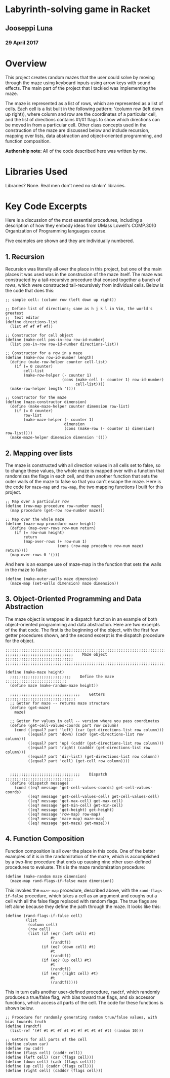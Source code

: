 # Labyrinth-solving game in Racket

## Jooseppi Luna
### 29 April 2017

# Overview
This project creates random mazes that the user could solve by moving through the maze using keyboard inputs using arrow keys with sound effects.  The main part of the project that I tackled was implementing the maze.

The maze is represented as a list of rows, which are represented as a list of cells.  Each cell is a list built in the following pattern: '(column row (left down up right)), where column and row are the coordinates of a particular cell, and the list of directions contains #t/#f flags to show which directions can be moved in from a particular cell.  Other class concepts used in the construction of the maze are discussed below and include recursion, mapping over lists, data abstraction and object-oriented programming, and function composition.

**Authorship note:** All of the code described here was written by me.

# Libraries Used
Libraries?  None.  Real men don't need no stinkin' libraries.

# Key Code Excerpts
Here is a discussion of the most essential procedures, including a description of how they embody ideas from 
UMass Lowell's COMP.3010 Organization of Programming languages course.

Five examples are shown and they are individually numbered. 

## 1. Recursion

Recursion was literally all over the place in this project, but one of the main places it was used was in the construcion of the maze itself.  The maze was constructed by a tail-recursive procedure that consed together a bunch of rows, which were constructed tail-recursively from individual cells.  Below is the code that does this:

``` racket
;; sample cell: (column row (left down up right))

;; Define list of directions; same as h j k l in Vim, the world's greatest 
;;  text editor
(define directions-list
  (list #f #f #f #f))

;; Constructor for cell object
(define (make-cell pos-in-row row-id-number)
  (list pos-in-row row-id-number directions-list))

;; Constructor for a row in a maze
(define (make-row row-id-number length)
  (define (make-row-helper counter cell-list)
    (if (= 0 counter)
        cell-list
        (make-row-helper (- counter 1)
                         (cons (make-cell (- counter 1) row-id-number)
                               cell-list))))
  (make-row-helper length '()))

;; Constructor for the maze
(define (maze-constructor dimension)
  (define (make-maze-helper counter dimension row-list)
    (if (= 0 counter)
        row-list
        (make-maze-helper (- counter 1)
                          dimension
                          (cons (make-row (- counter 1) dimension) row-list))))
  (make-maze-helper dimension dimension '()))
  ```
 
## 2. Mapping over lists

The maze is constructed with all direction values in all cells set to false, so to change these values, the whole maze is mapped over with a function that randomizes the flags in each cell, and then another function that sets the outer walls of the maze to false so that you can't escape the maze.  Here is the code for `maze-map` and `row-map`, the two mapping functions I built for this project.

``` racket
;; Map over a particular row
(define (row-map procedure row-number maze)
  (map procedure (get-row row-number maze)))
  
;; Map over the whole maze
(define (maze-map procedure maze height)
  (define (map-over-rows row-num return)
    (if (= row-num height)
        return
        (map-over-rows (+ row-num 1)
                       (cons (row-map procedure row-num maze) return))))
  (map-over-rows 0 '()))
```

And here is an exampe use of maze-map in the function that sets the walls in the maze to false:

``` racket
(define (make-outer-walls maze dimension)
  (maze-map (set-walls dimension) maze dimension))
```

## 3. Object-Oriented Programming and Data Abstraction

The maze object is wrapped in a dispatch function in an example of both object-oriented programming and data abstraction.  Here are two excerpts of the that code.  The first is the beginning of the object, with the first few getter procedures shown, and the second excerpt is the dispatch procedure for the object.

``` racket
;;;;;;;;;;;;;;;;;;;;;;;;;;;;;;;;;;;;;;;;;;;;;;;;;;;;;;;;;;;;;;;;;;;;;;;;;;;;;;;
;;;;;;;;;;;;;;;;;;;;;;;;;;;;;;    Maze object    ;;;;;;;;;;;;;;;;;;;;;;;;;;;;;;
;;;;;;;;;;;;;;;;;;;;;;;;;;;;;;;;;;;;;;;;;;;;;;;;;;;;;;;;;;;;;;;;;;;;;;;;;;;;;;;

(define (make-maze height)
  ;;;;;;;;;;;;;;;;;;;;;;;;;;;    Define the maze    ;;;;;;;;;;;;;;;;;;;;;;;;;;;
  (define maze (make-random-maze height))

  ;;;;;;;;;;;;;;;;;;;;;;;;;;;;;;;    Getters    ;;;;;;;;;;;;;;;;;;;;;;;;;;;;;;;
  ;; Getter for maze -- returns maze structure
  (define (get-maze)
    maze)
  
  ;; Getter for values in cell -- version where you pass coordinates
  (define (get-cell-values-coords part row column)
    (cond ((equal? part 'left) (car (get-directions-list row column)))
          ((equal? part 'down) (cadr (get-directions-list row column)))
          ((equal? part 'up) (caddr (get-directions-list row column)))
          ((equal? part 'right) (cadddr (get-directions-list row column)))
          ((equal? part 'dir-list) (get-directions-list row column))
          ((equal? part 'cell) (get-cell row column))))
  
```
``` racket
  ;;;;;;;;;;;;;;;;;;;;;;;;;;;;;;;    Dispatch    ;;;;;;;;;;;;;;;;;;;;;;;;;;;;;;
  (define (dispatch message)
    (cond ((eq? message 'get-cell-values-coords) get-cell-values-coords)
          ((eq? message 'get-cell-values-cell) get-cell-values-cell)
          ((eq? message 'get-max-cell) get-max-cell)
          ((eq? message 'get-min-cell) get-min-cell)
          ((eq? message 'get-height) get-height)
          ((eq? message 'row-map) row-map)
          ((eq? message 'maze-map) maze-map)
          ((eq? message 'get-maze) get-maze)))
```

## 4. Function Composition

Function composition is all over the place in this code.   One of the better examples of it is in the randomization of the maze, which is accomplished by a two-line procedure that ends up causing nine other user-defined procedures to evaluate.  This is the maze randomization procedure:

``` racket
(define (make-random maze dimension)
  (maze-map rand-flags-if-false maze dimension))
```

This invokes the `maze-map` procedure, described above, with the `rand-flags-if-false` procedure, which takes a cell as an argument and coughs out a cell with all the false flags replaced with random flags.  The true flags are left alone because they define the path through the maze.  It looks like this:

``` racket
(define (rand-flags-if-false cell)
         (list
          (column cell)
          (row cell)
          (list (if (eq? (left cell) #t)
                    #t
                    (randtf))
                (if (eq? (down cell) #t)
                    #t
                    (randtf))
                (if (eq? (up cell) #t)
                    #t
                    (randtf))
                (if (eq? (right cell) #t)
                    #t
                    (randtf)))))
```

This in turn calls another user-defined procedure, `randtf`, which randomly produces a true/false flag, with bias toward true flags, and six accessor functions, which access all parts of the cell.  The code for these functions is shown below.

``` racket
;; Procedure for randomly generating random true/false values, with bias towards truth
(define (randtf)
  (list-ref '(#f #t #t #f #t #t #f #t #t #f #t) (random 10)))
```

``` racket
;; Getters for all parts of the cell
(define column car)
(define row cadr)
(define (flags cell) (caddr cell))
(define (left cell) (car (flags cell)))
(define (down cell) (cadr (flags cell)))
(define (up cell) (caddr (flags cell)))
(define (right cell) (cadddr (flags cell)))
```
